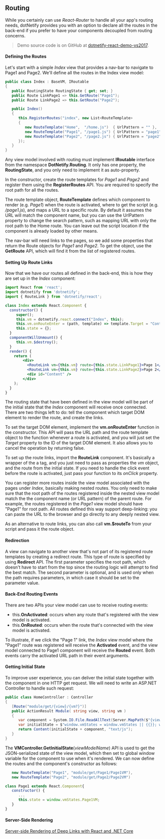 ## Routing

While you certainly can use _React-Router_ to handle all your app's routing needs, dotNetify provides you with an option to declare all the routes in the back-end if you prefer to have your components decoupled from routing concerns. 
> Demo source code is on GitHub at [dotnetify-react-demo-vs2017](https://github.com/dsuryd/dotnetify-react-demo-vs2017).

#### Defining the Routes

Let's start with a simple _Index_ view that provides a nav-bar to navigate to Page1 and Page2. We'll define all the routes in the Index view model:

```csharp
public class Index : BaseVM, IRoutable
{
   public RoutingState RoutingState { get; set; }
   public Route LinkPage1 => this.GetRoute("Page1");
   public Route LinkPage2 => this.GetRoute("Page2");

   public Index()
   {
      this.RegisterRoutes("index", new List<RouteTemplate>
      {
         new RouteTemplate("Home",  "/home.js")  { UrlPattern = "" },
         new RouteTemplate("Page1", "/page1.js") { UrlPattern = "page1" },
         new RouteTemplate("Page2", "/page2.js") { UrlPattern = "page2" },
      });
   }
}
```

Any view model involved with routing must implement __IRoutable__ interface from the namespace __DotNetify.Routing__. It only has one property, the __RoutingState__, and you only need to implement it as auto-property.

In the constructor, create the route templates for _Page1_ and _Page2_ and register them using the __RegisterRoutes__ API. You are required to specify the root path for all the routes.

The route template object, __RouteTemplate__ defines which component to render (e.g. _Page1_) when the route is activated, where to get the script (e.g. _/page1.js_), and maps a URL to a specific route. By default it assumes the URL will match the component name, but you can use the UrlPattern property to change the search pattern, such as mapping URL with only the root path to the Home route. You can leave out the script location if the component is already loaded by other means.

The nav-bar will need links to the pages, so we add some properties that return the Route objects for _Page1_ and _Page2_. To get the object, use the __GetRoute__ API, which will find it from the list of registered routes.

#### Setting Up Route Links

Now that we have our routes all defined in the back-end, this is how they are set up in the _Index_ component:

```jsx
import React from 'react';
import dotnetify from 'dotnetify';
import { RouteLink } from 'dotnetify/react';

class Index extends React.Component {
  constructor() {
     super();
     this.vm = dotnetify.react.connect("Index", this);
     this.vm.onRouteEnter = (path, template) => template.Target = "Content";
     this.state = {};
  }
  componentWillUnmount() {
     this.vm.$destroy();
  }
  render() {
    return (
        <div>
          <RouteLink vm={this.vm} route={this.state.LinkPage1}>Page 1</RouteLink>
          <RouteLink vm={this.vm} route={this.state.LinkPage2}>Page 2</RouteLink>
          <div id="Content" />
        </div>
    );
  }
}
```

The routing state that have been defined in the view model will be part of the initial state that the _Index_ component will receive once connected. There are two things left to do: tell the component which target DOM element to render the route, and create the links.

To set the target DOM element, implement the __vm.onRouteEnter__ function in the constructor. This API will pass the URL path and the route template object to the function whenever a route is activated, and you will just set the _Target_ property to the ID of the target DOM element. It also allows you to cancel the operation by returning false.

To set up the route links, import the __RouteLink__ component. It's basically a wrapper of the a tag, and you just need to pass as properties the _vm_ object, and the route from the initial state. If you need to handle the click event before the route is activated, just pass your function to its _onClick_ property.

You can register more routes inside the view model associated with the pages under _Index_, basically making nested routes. You only need to make sure that the root path of the routes registered inside the nested view model match the the component name (or URL pattern) of the parent route. For example, the routes registered in the _Page1_ view model should have "Page1" for root path. All routes defined this way support deep-linking: you can paste the URL to the browser and go directly to any deeply nested view.

As an alternative to route links, you can also call __vm.$routeTo__ from your script and pass it the route object.

#### Redirection

A view can navigate to another view that's not part of its registered route templates by creating a redirect route. This type of route is specified by using __Redirect__ API. The first parameter specifies the root path, which doesn't have to start from the top since the routing logic will attempt to find the best match. The second parameter is optional, and is used only when the path requires parameters, in which case it should be set to the parameter value.

#### Back-End Routing Events

There are two APIs your view model can use to receive routing events:

- this.__OnActivated__: occurs when any route that's registered with the view model is activated.
- this.__OnRouted__: occurs when the route that's connected with the view model is activated.

To illustrate, if we click the "Page 1" link, the _Index_ view model where the "Page1" route was registered will receive the __Activated__ event, and the view model connected to Page1 component will receive the __Routed__ event. Both events carry the activated URL path in their event arguments.

#### Getting Initial State

To improve user experience, you can deliver the initial state together with the component in one HTTP get request. We will need to write an ASP.NET Controller to handle such request:

```csharp
public class HomeController : Controller
{
   [Route("module/get/{view}/{vm?}")]
   public ActionResult Module( string view, string vm )
   {
      var component = System.IO.File.ReadAllText(Server.MapPath($"{view}.js"));
      var initialState = $"window.vmStates = window.vmStates || {{}}; window.vmStates['{vm}'] = {VMController.GetInitialState(vm) ?? "{}"};";
      return Content(initialState + component, "text/js");
   }
}
```

The __VMController.GetInitialState__(_viewModelName_) API is used to get the JSON-serialized state of the view model, which then set to global window variable for the component to use when it's rendered. We can now define the routes and the component's constructor as follows:

```csharp
   new RouteTemplate("Page1", "module/get/Page1/Page1VM"),
   new RouteTemplate("Page2", "module/get/Page2/Page2VM")
```

```jsx
class Page1 extends React.Component{
   constructor() {
      ...
      this.state = window.vmStates.Page1VM;
   }
}
```

#### Server-Side Rendering

[Server-side Rendering of Deep Links with React and .NET Core](https://hackernoon.com/server-side-rendering-of-deep-links-with-react-and-net-core-882830ca663)

